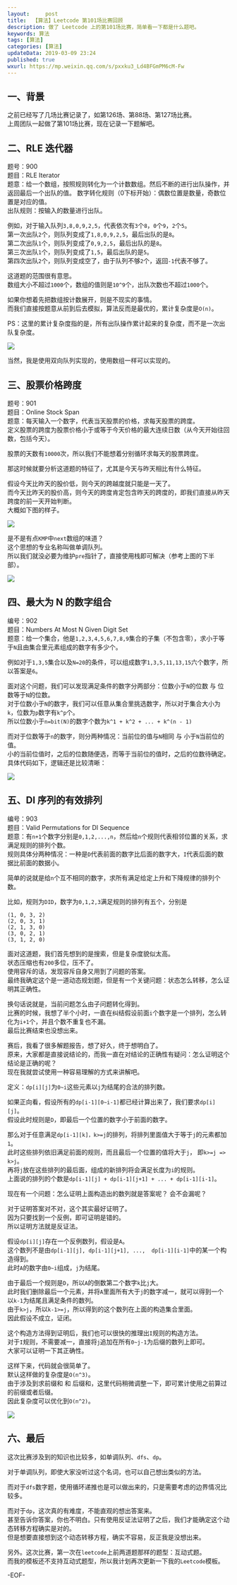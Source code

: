 ```yaml
---   
layout:     post  
title:  【算法】Leetcode 第101场比赛回顾  
description: 做了 Leetcode 上的第101场比赛，简单看一下都是什么题吧。  
keywords: 算法  
tags: [算法]    
categories: [算法]  
updateData: 2019-03-09 23:24   
published: true 
wxurl: https://mp.weixin.qq.com/s/pxxku3_Ld4BFGmPM6cM-Fw  
---  
```



## 一、背景  


之前已经写了几场比赛记录了，如第126场、第88场、第127场比赛。  
上周团队一起做了第101场比赛，现在记录一下题解吧。  


## 二、RLE 迭代器  


题号：900  
题目：RLE Iterator  
题意：给一个数组，按照规则转化为一个计数数组。然后不断的进行出队操作，并返回最后一个出队的值。
数字转化规则（0下标开始）：偶数位置是数量，奇数位置是对应的值。  
出队规则：按输入的数量进行出队。  


例如，对于输入队列`3,8,0,9,2,5`，代表依次有`3`个`8`，`0`个`9`，`2`个`5`。  
第一次出队`2`个，则队列变成了`1,8,0,9,2,5`，最后出队的是`8`。  
第二次出队`1`个，则队列变成了`0,9,2,5`，最后出队的是`8`。  
第三次出队`1`个，则队列变成了`1,5`，最后出队的是`5`。  
第四次出队`2`个，则队列变成空了，由于队列不够`2`个，返回`-1`代表不够了。  


这道题的范围很有意思。  
数组大小不超过`1000`个，数组的值则是`10^9`个，出队次数也不超过`1000`个。  


如果你想着先把数组按计数展开，则是不现实的事情。  
而我们直接按题意从前到后去模拟，算法反而是最优的，累计复杂度是`O(n)`。


PS：这里的累计复杂度指的是，所有出队操作累计起来的复杂度，而不是一次出队复杂度。  


![](http://res.tiankonguse.com/images/2019/03/leetcode-101-001.png)  


当然，我是使用双向队列实现的，使用数组一样可以实现的。  


## 三、股票价格跨度  


题号：901  
题目：Online Stock Span  
题意：每天输入一个数字，代表当天股票的价格，求每天股票的跨度。  
定义股票的跨度为股票价格小于或等于今天价格的最大连续日数（从今天开始往回数，包括今天）。  


股票的天数有`10000`次，所以我们不能想着分别循环求每天的股票跨度。  


那这时候就要分析这道题的特征了，尤其是今天与昨天相比有什么特征。  


假设今天比昨天的股价低，则今天的跨越度就只能是一天了。  
而今天比昨天的股价高，则今天的跨度肯定包含昨天的跨度的，即我们直接从昨天跨度的前一天开始判断。  
大概如下图的样子。  


![](http://res.tiankonguse.com/images/2019/03/leetcode-101-002.png)  


是不是有点`KMP`中`next`数组的味道？  
这个思想的专业名称叫做单调队列。  
所以我们就没必要为维护`pre`指针了，直接使用栈即可解决（参考上图的下半部）。  


![](http://res.tiankonguse.com/images/2019/03/leetcode-101-003.png)  


## 四、最大为 N 的数字组合  


编号：902  
题目：Numbers At Most N Given Digit Set  
题意：给一个集合，他是`1,2,3,4,5,6,7,8,9`集合的子集（不包含零），求小于等于`N`且由集合里元素组成的数字有多少个。  

例如对于`1,3,5`集合以及`N=20`的条件，可以组成数字`1,3,5,11,13,15`六个数字，所以答案是`6`。  


面对这个问题，我们可以发现满足条件的数字分两部分：位数小于`N`的位数 与  位数等于`N`的位数。  
对于位数小于`N`的数字，我们可以任意从集合里挑选数字，所以对于集合大小为`k`，位数为`p`数字有`k^p`个。  
所以位数小于`n=bit(N)`的数字个数为`k^1 + k^2 + ... + k^(n - 1)`  


而对于位数等于`n`的数字，则分两种情况：当前位的值与`N`相同 与 小于`N`当前位的值。  
小的当前位值时，之后的位数随便选，而等于当前位的值时，之后的位数待确定。  
具体代码如下，逻辑还是比较清晰：  


![](http://res.tiankonguse.com/images/2019/03/leetcode-101-004.png)  


## 五、DI 序列的有效排列  


编号：903  
题目：Valid Permutations for DI Sequence  
题意：有`n+1`个数字分别是`0,1,2,...,n`，然后给`n`个规则代表相邻位置的关系，求满足规则的排列个数。  
规则具体分两种情况：一种是`D`代表前面的数字比后面的数字大，`I`代表后面的数据比前面的数据小。  


简单的说就是给`n`个互不相同的数字，求所有满足给定上升和下降规律的排列个数。 


比如，规则为`DID`，数字为`0,1,2,3`满足规则的排列有五个，分别是  


```
(1, 0, 3, 2)
(2, 0, 3, 1)
(2, 1, 3, 0)
(3, 0, 2, 1)
(3, 1, 2, 0)
```


面对这道题，我们首先想到的是搜索，但是复杂度貌似太高。  
状态压缩也有`200`多位，压不了。  
使用容斥的话，发现容斥自身又用到了问题的答案。  
最终我确定这个是一道动态规划题，但是有一个关键问题：状态怎么转移，怎么证明其正确性。  


换句话说就是，当前问题怎么由子问题转化得到。  
比赛的时候，我想了半个小时，一直在纠结假设前面`i`个数字是一个排列，怎么转化为`i+1`个，并且个数不重复也不漏。  
最后比赛结束也没想出来。  


赛后，我看了很多解题报告，想了好久，终于想明白了。  
原来，大家都是直接说结论的，而我一直在对结论的正确性有疑问：怎么证明这个结论是正确的呢？  
现在我就尝试使用一种容易理解的方式来讲解吧。  


定义：`dp[i][j]`为`0~i`这些元素以`j`为结尾的合法的排列数。  


如果正向看，假设所有的`dp[i-1][0~i-1]`都已经计算出来了，我们要求`dp[i][j]`。  
假设此时规则是`D`，即最后一个位置的数字小于前面的数字。  


那么对于任意满足`dp[i-1][k]，k>=j`的排列，将排列里面值大于等于`j`的元素都加`1`。  
此时这些排列依旧满足前面的规则，而且最后一个位置的值将大于`j`， 即`k>=j => k>j`。  
再将`j`放在这些排列的最后面，组成的新排列将会满足长度为`i`的规则。  
上面说的排列的个数是`dp[i-1][j] + dp[i-1][j+1] + ... + dp[i-1][i-1]`。  


现在有一个问题：怎么证明上面构造出的数列就是答案呢？ 会不会漏呢？  


对于证明答案对不对，这个其实最好证明了。  
因为只要找到一个反例，即可证明是错的。  
所以证明方法就是反证法。  


假设`dp[i][j]`存在一个反例数列，假设是`A`。  
这个数列不是由`dp[i-1][j], dp[i-1][j+1], ...,  dp[i-1][i-1]`中的某一个构造得到。  
此时`A`的数字由`0~i`组成，`j`为结尾。  


由于最后一个规则是`D`，所以`A`的倒数第二个数字`k`比`j`大。  
此时我们删除最后一个元素，并将`A`里面所有大于`j`的数字减一，就可以得到一个以`k-1`为结尾且满足条件的数列。  
由于`k>j`，所以`k-1>=j`，所以得到的这个数列在上面的构造集合里面。  
因此假设不成立，证闭。  


这个构造方法得到证明后，我们也可以很快的推理出`I`规则的构造方法。  
对于`I`规则，不需要减一，直接将`j`追加在所有`0~j-1`为后缀的数列上即可。  
大家可以证明一下其正确性。  


这样下来，代码就会很简单了。  
默认这样做的复杂度是`O(n^3)`。  
由于涉及到求前缀和 和 后缀和，这里代码稍微调整一下，即可累计使用之前算过的前缀或者后缀。  
因此复杂度可以优化到`O(n^2)`。  


![](http://res.tiankonguse.com/images/2019/03/leetcode-101-005.png)  


## 六、最后  


这次比赛涉及到的知识也比较多，如单调队列、`dfs`、`dp`。  


对于单调队列，即使大家没听过这个名词，也可以自己想出类似的方法。  


而对于`dfs`数字题，使用循环递推也是可以做出来的，只是需要考虑的边界情况比较多。  


而对于`dp`，这次真的有难度，不能直观的想出答案来。  
甚至告诉你答案，你也不明白。只有使用反证法证明了之后，我们才能确定这个动态转移方程确实是对的。  
但是想要直接想到这个动态转移方程，确实不容易，反正我是没想出来。  


另外。这次比赛，第一次在`leetcode`上前两道题那样的题型：互动式题。  
而我的模板还不支持互动式题型，所以我计划再次更新一下我的`Leetcode`模板。  


-EOF-  


  
